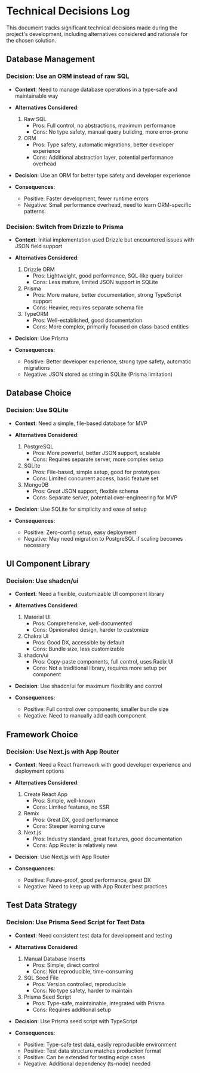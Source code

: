 # Technical Decisions Log

This document tracks significant technical decisions made during the project's development, including alternatives considered and rationale for the chosen solution.

## Database Management

### Decision: Use an ORM instead of raw SQL
- **Context**: Need to manage database operations in a type-safe and maintainable way
- **Alternatives Considered**:
  1. Raw SQL
     - Pros: Full control, no abstractions, maximum performance
     - Cons: No type safety, manual query building, more error-prone
  2. ORM
     - Pros: Type safety, automatic migrations, better developer experience
     - Cons: Additional abstraction layer, potential performance overhead

- **Decision**: Use an ORM for better type safety and developer experience
- **Consequences**: 
  - Positive: Faster development, fewer runtime errors
  - Negative: Small performance overhead, need to learn ORM-specific patterns

### Decision: Switch from Drizzle to Prisma
- **Context**: Initial implementation used Drizzle but encountered issues with JSON field support
- **Alternatives Considered**:
  1. Drizzle ORM
     - Pros: Lightweight, good performance, SQL-like query builder
     - Cons: Less mature, limited JSON support in SQLite
  2. Prisma
     - Pros: More mature, better documentation, strong TypeScript support
     - Cons: Heavier, requires separate schema file
  3. TypeORM
     - Pros: Well-established, good documentation
     - Cons: More complex, primarily focused on class-based entities

- **Decision**: Use Prisma
- **Consequences**:
  - Positive: Better developer experience, strong type safety, automatic migrations
  - Negative: JSON stored as string in SQLite (Prisma limitation)

## Database Choice

### Decision: Use SQLite
- **Context**: Need a simple, file-based database for MVP
- **Alternatives Considered**:
  1. PostgreSQL
     - Pros: More powerful, better JSON support, scalable
     - Cons: Requires separate server, more complex setup
  2. SQLite
     - Pros: File-based, simple setup, good for prototypes
     - Cons: Limited concurrent access, basic feature set
  3. MongoDB
     - Pros: Great JSON support, flexible schema
     - Cons: Separate server, potential over-engineering for MVP

- **Decision**: Use SQLite for simplicity and ease of setup
- **Consequences**:
  - Positive: Zero-config setup, easy deployment
  - Negative: May need migration to PostgreSQL if scaling becomes necessary

## UI Component Library

### Decision: Use shadcn/ui
- **Context**: Need a flexible, customizable UI component library
- **Alternatives Considered**:
  1. Material UI
     - Pros: Comprehensive, well-documented
     - Cons: Opinionated design, harder to customize
  2. Chakra UI
     - Pros: Good DX, accessible by default
     - Cons: Bundle size, less customizable
  3. shadcn/ui
     - Pros: Copy-paste components, full control, uses Radix UI
     - Cons: Not a traditional library, requires more setup per component

- **Decision**: Use shadcn/ui for maximum flexibility and control
- **Consequences**:
  - Positive: Full control over components, smaller bundle size
  - Negative: Need to manually add each component

## Framework Choice

### Decision: Use Next.js with App Router
- **Context**: Need a React framework with good developer experience and deployment options
- **Alternatives Considered**:
  1. Create React App
     - Pros: Simple, well-known
     - Cons: Limited features, no SSR
  2. Remix
     - Pros: Great DX, good performance
     - Cons: Steeper learning curve
  3. Next.js
     - Pros: Industry standard, great features, good documentation
     - Cons: App Router is relatively new

- **Decision**: Use Next.js with App Router
- **Consequences**:
  - Positive: Future-proof, good performance, great DX
  - Negative: Need to keep up with App Router best practices 

## Test Data Strategy

### Decision: Use Prisma Seed Script for Test Data
- **Context**: Need consistent test data for development and testing
- **Alternatives Considered**:
  1. Manual Database Inserts
     - Pros: Simple, direct control
     - Cons: Not reproducible, time-consuming
  2. SQL Seed File
     - Pros: Version controlled, reproducible
     - Cons: No type safety, harder to maintain
  3. Prisma Seed Script
     - Pros: Type-safe, maintainable, integrated with Prisma
     - Cons: Requires additional setup

- **Decision**: Use Prisma seed script with TypeScript
- **Consequences**:
  - Positive: Type-safe test data, easily reproducible environment
  - Positive: Test data structure matches production format
  - Positive: Can be extended for testing edge cases
  - Negative: Additional dependency (ts-node) needed 